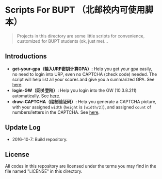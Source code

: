 # Scripts For BUPT （北邮校内可使用脚本）
> Projects in this directory are some little scripts for convenience, customized for BUPT students (ok, just me)...

## Introductions
* **get-your-gpa（输入URP密钥计算GPA）**: Help you get your gpa easily, no need to login into URP, even no CAPTCHA (check code) needed. The script will help list all your scores and give you a summarized GPA. See [here](/get-your-gpa).
* **login-GW（网关登陆）**: Help you login into the GW (10.3.8.211) automatically. See [here](/login-bupt-gw).
* **draw-CAPTCHA（绘制验证码）**: Help you generate a CAPTCHA picture, with your assigned `width` (`height` is `[width/2]`), and assigned `count` of numbers/letters in the CAPTCHA. See [here](/draw-CAPTCHA).

## Update Log
* 2016-10-7: Build repository.

## License
All codes in this repository are licensed under the terms you may find in the file named "LICENSE" in this directory.